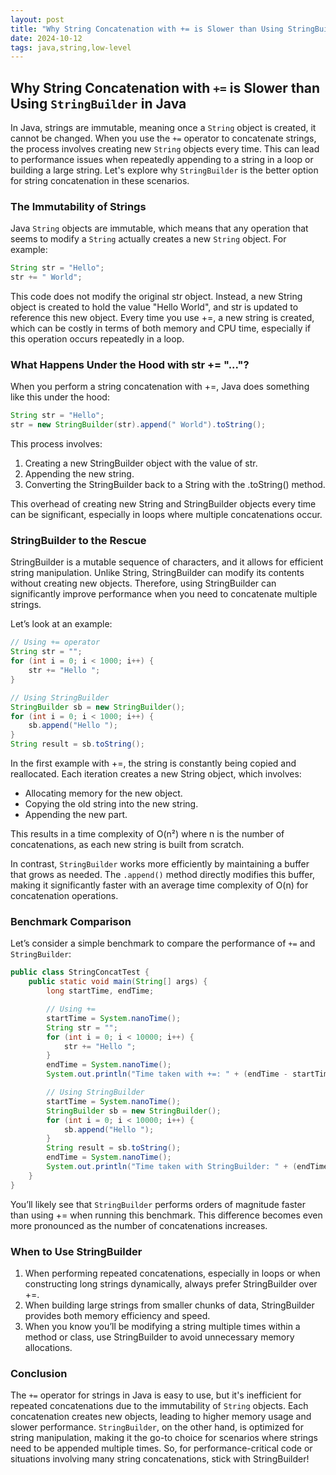 ```yaml
---
layout: post
title: "Why String Concatenation with += is Slower than Using StringBuilder in Java"
date: 2024-10-12
tags: java,string,low-level
---
```


## Why String Concatenation with `+=` is Slower than Using `StringBuilder` in Java

In Java, strings are immutable, meaning once a `String` object is created, it cannot be changed. When you use the `+=` operator to concatenate strings, the process involves creating new `String` objects every time. This can lead to performance issues when repeatedly appending to a string in a loop or building a large string. Let's explore why `StringBuilder` is the better option for string concatenation in these scenarios.

### The Immutability of Strings

Java `String` objects are immutable, which means that any operation that seems to modify a `String` actually creates a new `String` object. For example:

```java
String str = "Hello";
str += " World";
```

This code does not modify the original str object. Instead, a new String object is created to hold the value "Hello World", and str is updated to reference this new object. Every time you use +=, a new string is created, which can be costly in terms of both memory and CPU time, especially if this operation occurs repeatedly in a loop.

### What Happens Under the Hood with str += "..."?

When you perform a string concatenation with +=, Java does something like this under the hood:

```java
String str = "Hello";
str = new StringBuilder(str).append(" World").toString();
```

This process involves:

1. Creating a new StringBuilder object with the value of str.
2. Appending the new string.
3. Converting the StringBuilder back to a String with the .toString() method.

This overhead of creating new String and StringBuilder objects every time can be significant, especially in loops where multiple concatenations occur.

### StringBuilder to the Rescue

StringBuilder is a mutable sequence of characters, and it allows for efficient string manipulation. Unlike String, StringBuilder can modify its contents without creating new objects. Therefore, using StringBuilder can significantly improve performance when you need to concatenate multiple strings.

Let’s look at an example:

```java
// Using += operator
String str = "";
for (int i = 0; i < 1000; i++) {
    str += "Hello ";
}

// Using StringBuilder
StringBuilder sb = new StringBuilder();
for (int i = 0; i < 1000; i++) {
    sb.append("Hello ");
}
String result = sb.toString();
```

In the first example with +=, the string is constantly being copied and reallocated. Each iteration creates a new String object, which involves:

- Allocating memory for the new object.
- Copying the old string into the new string.
- Appending the new part.

This results in a time complexity of O(n²) where n is the number of concatenations, as each new string is built from scratch.

In contrast, `StringBuilder` works more efficiently by maintaining a buffer that grows as needed. The `.append()` method directly modifies this buffer, making it significantly faster with an average time complexity of O(n) for concatenation operations.

### Benchmark Comparison

Let’s consider a simple benchmark to compare the performance of `+=` and `StringBuilder`:

```java
public class StringConcatTest {
    public static void main(String[] args) {
        long startTime, endTime;

        // Using +=
        startTime = System.nanoTime();
        String str = "";
        for (int i = 0; i < 10000; i++) {
            str += "Hello ";
        }
        endTime = System.nanoTime();
        System.out.println("Time taken with +=: " + (endTime - startTime) + " ns");

        // Using StringBuilder
        startTime = System.nanoTime();
        StringBuilder sb = new StringBuilder();
        for (int i = 0; i < 10000; i++) {
            sb.append("Hello ");
        }
        String result = sb.toString();
        endTime = System.nanoTime();
        System.out.println("Time taken with StringBuilder: " + (endTime - startTime) + " ns");
    }
}
```

You’ll likely see that `StringBuilder` performs orders of magnitude faster than using += when running this benchmark. This difference becomes even more pronounced as the number of concatenations increases.

### When to Use StringBuilder

1. When performing repeated concatenations, especially in loops or when constructing long strings dynamically, always prefer StringBuilder over +=.
2. When building large strings from smaller chunks of data, StringBuilder provides both memory efficiency and speed.
3. When you know you’ll be modifying a string multiple times within a method or class, use StringBuilder to avoid unnecessary memory allocations.

### Conclusion

The `+=` operator for strings in Java is easy to use, but it's inefficient for repeated concatenations due to the immutability of `String` objects. Each concatenation creates new objects, leading to higher memory usage and slower performance. `StringBuilder`, on the other hand, is optimized for string manipulation, making it the go-to choice for scenarios where strings need to be appended multiple times. So, for performance-critical code or situations involving many string concatenations, stick with StringBuilder!

